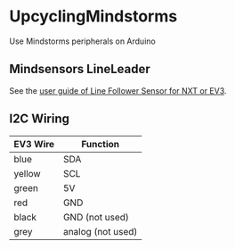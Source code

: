 # UpcyclingMindstorms
Use Mindstorms peripherals on Arduino

## Mindsensors LineLeader

See the [user guide of Line Follower Sensor for NXT or EV3](http://www.mindsensors.com/pdfs/LineLeader-v2-User-Guide.pdf).

## I2C Wiring

| EV3 Wire | Function |
| --       | --       |
| blue     | SDA      |
| yellow   | SCL      |
| green    | 5V       |
| red      | GND      |
| black    | GND (not used) |
| grey     | analog (not used)|
